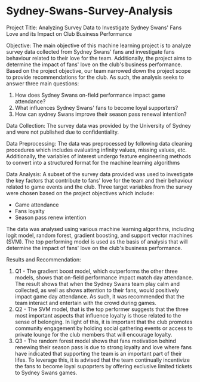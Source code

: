 # Sydney-Swans-Survey-Analysis
Project Title: Analyzing Survey Data to Investigate Sydney Swans' Fans Love and its Impact on Club Business Performance

Objective:
The main objective of this machine learning project is to analyze survey data collected from Sydney Swans' fans and investigate fans behaviour related to their love for the team. Additionally, the project aims to determine the impact of fans' love on the club's business performance. Based on the project objective, our team narrowed down the project scope to provide recommendations for the club. As such, the analysis seeks to answer three main questions:
1. How does Sydney Swans on-field performance impact game attendance?
2. What influences Sydney Swans' fans to become loyal supporters?
3. How can sydney Swans improve their season pass renewal intention?

Data Collection:
The survey data was provided by the University of Sydney and were not published due to confidentiality.

Data Preprocessing:
The data was preprocessed by following data cleaning procedures which includes evaluating infinity values, missing values, etc. Additionally, the variables of interest undergo feature engineering methods to convert into a structured format for the machine learning algorithms 

Data Analysis:
A subset of the survey data provided was used to investigate the key factors that contribute to fans' love for the team and their behaviour related to game events and the club. Three target variables from the survey were chosen based on the project objectives which include:
  - Game attendance 
  - Fans loyalty 
  - Season pass renew intention
  
The data was analysed using various machine learning algorithms, including logit model, random forest, gradient boosting, and support vector machines (SVM). The top performing model is used as the basis of analysis that will determine the impact of fans' love on the club's business performance.

Results and Recommendation:
1) Q1 - The gradient boost model, which outperforms the other three models, shows that on-field performance impact match day attendance. The result shows that when the Sydney Swans team play calm and collected, as well as shows attention to their fans, would positively impact game day attendance. As such, it was recommended that the team interact and entertain with the crowd during games. 
2) Q2 - The SVM model, that is the top performer suggests that the three most important aspects that influence loyalty is those related to the sense of belonging. In light of this, it is important that the club promotes community engagement by holding social gathering events or access to private lounge for the club members that will encourage loyalty.
3) Q3 - The random forest model shows that fans motivation behind renewing their season pass is due to strong loyalty and love where fans have indicated that supporting the team is an important part of their lifes. To leverage this, it is advised that the team continually incentivize the fans to become loyal supoprters by offering exclusive limited tickets to Sydney Swans games.

